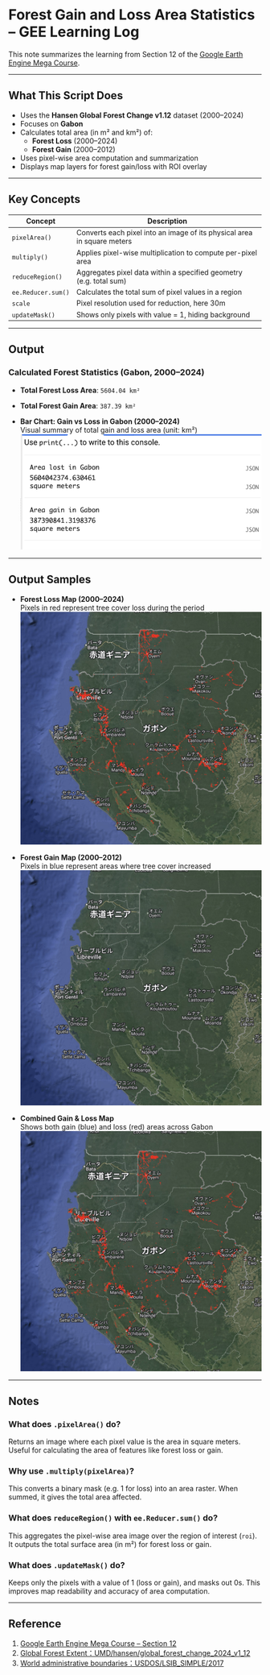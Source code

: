 # Forest Gain and Loss Area Statistics – GEE Learning Log

This note summarizes the learning from Section 12 of the [Google Earth Engine Mega Course](https://www.udemy.com/course/google-earth-engine-gis-remote-sensing/learn/lecture/43096418).

---

## What This Script Does

- Uses the **Hansen Global Forest Change v1.12** dataset (2000–2024)
- Focuses on **Gabon**
- Calculates total area (in m² and km²) of:
  - **Forest Loss** (2000–2024)
  - **Forest Gain** (2000–2012)
- Uses pixel-wise area computation and summarization
- Displays map layers for forest gain/loss with ROI overlay

---

## Key Concepts

| Concept | Description |
|--------|-------------|
| `pixelArea()` | Converts each pixel into an image of its physical area in square meters |
| `multiply()` | Applies pixel-wise multiplication to compute per-pixel area |
| `reduceRegion()` | Aggregates pixel data within a specified geometry (e.g. total sum) |
| `ee.Reducer.sum()` | Calculates the total sum of pixel values in a region |
| `scale` | Pixel resolution used for reduction, here 30m |
| `updateMask()` | Shows only pixels with value = 1, hiding background |

---

## Output

### Calculated Forest Statistics (Gabon, 2000–2024)

- **Total Forest Loss Area**: `5604.04 km²`
- **Total Forest Gain Area**: `387.39 km²`

- **Bar Chart: Gain vs Loss in Gabon (2000–2024)**  
  Visual summary of total gain and loss area (unit: km²)  
  ![](calc_hansen_forestgainloss_2000-2024_gabon.png)

---

## Output Samples

- **Forest Loss Map (2000–2024)**  
  Pixels in red represent tree cover loss during the period  
  ![](map_hansen_forestloss_area_2000-2024_gabon.png)

- **Forest Gain Map (2000–2012)**  
  Pixels in blue represent areas where tree cover increased  
  ![](map_hansen_forestgain_area_2000-2012_gabon.png)

- **Combined Gain & Loss Map**  
  Shows both gain (blue) and loss (red) areas across Gabon  
  ![](map_hansen_forestgainloss_area_2000-2024_gabon.png)

---

## Notes

### What does `.pixelArea()` do?
Returns an image where each pixel value is the area in square meters. Useful for calculating the area of features like forest loss or gain.

### Why use `.multiply(pixelArea)`?
This converts a binary mask (e.g. 1 for loss) into an area raster. When summed, it gives the total area affected.

### What does `reduceRegion()` with `ee.Reducer.sum()` do?
This aggregates the pixel-wise area image over the region of interest (`roi`). It outputs the total surface area (in m²) for forest loss or gain.

### What does `.updateMask()` do?
Keeps only the pixels with a value of 1 (loss or gain), and masks out 0s. This improves map readability and accuracy of area computation.

---

## Reference
1. [Google Earth Engine Mega Course – Section 12](https://www.udemy.com/course/google-earth-engine-gis-remote-sensing/learn/lecture/43096418)
2. [Global Forest Extent：UMD/hansen/global_forest_change_2024_v1_12](https://developers.google.com/earth-engine/datasets/catalog/UMD_hansen_global_forest_change_2024_v1_12)
3. [World administrative boundaries：USDOS/LSIB_SIMPLE/2017](https://developers.google.com/earth-engine/datasets/catalog/USDOS_LSIB_SIMPLE_2017?hl=ja)
